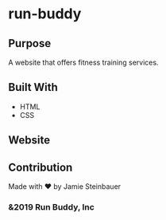 # run-buddy

## Purpose
A website that offers fitness training services.

## Built With
* HTML
* CSS

## Website


## Contribution
Made with ❤️ by Jamie Steinbauer

### &2019 Run Buddy, Inc
